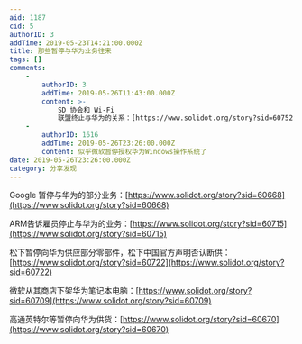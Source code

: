 ```yaml
---
aid: 1187
cid: 5
authorID: 3
addTime: 2019-05-23T14:21:00.000Z
title: 那些暂停与华为业务往来
tags: []
comments:
    -
        authorID: 3
        addTime: 2019-05-26T11:43:00.000Z
        content: >-
            SD 协会和 Wi-Fi
            联盟终止与华为的关系：[https://www.solidot.org/story?sid=60752](https://www.solidot.org/story?sid=60752)
    -
        authorID: 1616
        addTime: 2019-05-26T23:26:00.000Z
        content: 似乎微软暂停授权华为Windows操作系统了
date: 2019-05-26T23:26:00.000Z
category: 分享发现
---
```


Google 暂停与华为的部分业务：[https://www.solidot.org/story?sid=60668](https://www.solidot.org/story?sid=60668)

ARM告诉雇员停止与华为的业务：[https://www.solidot.org/story?sid=60715](https://www.solidot.org/story?sid=60715)

松下暂停向华为供应部分零部件，松下中国官方声明否认断供：[https://www.solidot.org/story?sid=60722](https://www.solidot.org/story?sid=60722)

微软从其商店下架华为笔记本电脑：[https://www.solidot.org/story?sid=60709](https://www.solidot.org/story?sid=60709)

高通英特尔等暂停向华为供货：[https://www.solidot.org/story?sid=60670](https://www.solidot.org/story?sid=60670)
